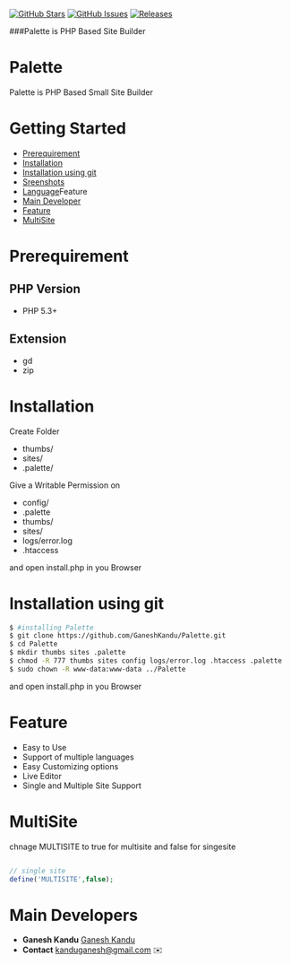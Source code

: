 [![GitHub Stars](https://img.shields.io/github/stars/GaneshKandu/Palette.svg)](https://github.com/GaneshKandu/Palette/stargazers)
[![GitHub Issues](https://img.shields.io/github/issues/GaneshKandu/Palette.svg)](https://github.com/GaneshKandu/Palette/issues) 
[![Releases](https://img.shields.io/github/release/GaneshKandu/Palette.svg)](https://github.com/GaneshKandu/Palette/releases) 

###Palette is PHP Based Site Builder

# Palette

Palette is PHP Based Small Site Builder

# Getting Started

+ [Prerequirement](#prerequirement)
+ [Installation](#installation)
+ [Installation using git](#installation-using-git)
+ [Sreenshots](https://github.com/GaneshKandu/Palette/blob/master/SCREENSHOTS.md)
+ [Language](https://github.com/GaneshKandu/Palette/blob/master/lang/LANGUAGE.md)Feature
+ [Main Developer](#main-developers)
+ [Feature](#feature)
+ [MultiSite](#multisite)

# Prerequirement
## PHP Version

* PHP 5.3+

## Extension

* gd
* zip

# Installation

Create Folder

* thumbs/
* sites/
* .palette/

Give a Writable Permission on
* config/
* .palette
* thumbs/
* sites/
* logs/error.log
* .htaccess

and open install.php in you Browser

# Installation using git

```sh
$ #installing Palette
$ git clone https://github.com/GaneshKandu/Palette.git
$ cd Palette
$ mkdir thumbs sites .palette
$ chmod -R 777 thumbs sites config logs/error.log .htaccess .palette
$ sudo chown -R www-data:www-data ../Palette
```
and open install.php in you Browser

# Feature

* Easy to Use
* Support of multiple languages
* Easy Customizing options
* Live Editor
* Single and Multiple Site Support

# MultiSite

chnage MULTISITE to true for multisite and false for singesite

```php

// single site
define('MULTISITE',false);

```

# Main Developers

* **Ganesh Kandu** [Ganesh Kandu](https://github.com/GaneshKandu)
* **Contact** [kanduganesh@gmail.com](mailto:kanduganesh@gmail.com) :envelope:

